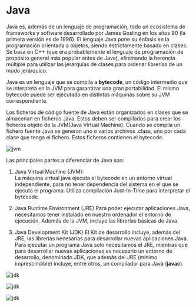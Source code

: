 # Java

Java es, además de un lenguaje de programación, todo un ecosistema de frameworks y software desarrollado por James Gosling en los años 90 (la primera versión es de 1996). El lenguaje Java pone su énfasis en la programación orientada a objetos, siendo estrictamente basado en clases. Se basa en C++ (que era probablemente el lenguaje de programación de propósito general más popular antes de Java), eliminando la herencia múltiple para utilizar las jerarquías de clases para ordenar librerías de un modo jerárquico.

Java es un lenguaje que se compila a **bytecode**, un código intermedio que se interpreta en la JVM para garantizar una gran portabilidad. El mismo bytecode puede ser ejecutado en distintas máquinas sobre su JVM correspondiente.

Los ficheros de código fuente de Java están organizados en clases que se almacenan en ficheros .java. Estos deben ser compilados para crear los ficheros objeto de la JVM(Java Virtual Machine). Cuando se compila un fichero fuente .java se generan uno o varios archivos .class, uno por cada clase que tenga el fichero. Estos ficheros contienen el bytecode.

![jvm](img/jvm-multiplatform.png)

Las principales partes a diferenciar de Java son:

1. Java Virtual Machine (JVM):  
    La máquina virtual java ejecuta el bytecode en un entorno virtual independiente, para no tener dependencia del sistema en el que se ejecuta el programa. Utiliza compilación Just-In-Time para interpretar el bytecode.

2. Java Runtime Environment (JRE)
    Para poder ejecutar aplicaciones Java, necesitamos tener instalado en nuestro ordenador el entorno de ejecución. Además de la JVM, incluye las librerías básicas de Java.

3. Java Development Kit (JDK)
    El Kit de desarrollo incluye, además del JRE, las librerías necesarias para desarrollar nuevas aplicaciones Java.
    Para ejecutar un programa Java solo necesitamos el JRE, mientras que para desarrollar nuevas aplicaciones es necesario un entorno de desarrollo, denominado JDK, que además del JRE (mínimo imprescindible) incluye, entre otros, un compilador para Java (**javac**).

![jdk](img/jdk.jpeg)

![jdk](img/jdK2.png)

![jdk](img/jdk3.png)

